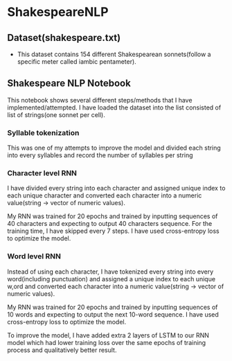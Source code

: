 # ShakespeareNLP

## Dataset(shakespeare.txt)
- This dataset contains 154 different Shakespearean sonnets(follow a specific meter called iambic pentameter).

## Shakespeare NLP Notebook

This notebook shows several different steps/methods that I have implemented/attempted.
I have loaded the dataset into the list consisted of list of strings(one sonnet per cell).

### Syllable tokenization

This was one of my attempts to improve the model and divided each string into every syllables and record the number of syllables per string

### Character level RNN

I have divided every string into each character and  assigned unique index to each unique character and converted each character into a numeric value(string -> vector of numeric values).

My RNN was trained for 20 epochs and trained by inputting sequences of 40 characters and expecting to output 40 characters sequence.
For the training time, I have skipped every 7 steps.
I have used cross-entropy loss to optimize the model.

### Word level RNN

Instead of using each character, I have tokenized every string into every word(including punctuation) and  assigned a unique index to each unique w,ord and converted each character into a numeric value(string -> vector of numeric values).

My RNN was trained for 20 epochs and trained by inputting sequences of 10 words and expecting to output the next 10-word sequence.
I have used cross-entropy loss to optimize the model.

To improve the model, I have added extra 2 layers of LSTM to our RNN model which had lower training loss over the same epochs of training process and qualitatively better result.
